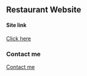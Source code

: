 ## Restaurant Website


#### Site link

[ Click here ](https://restaurant-web-reactjs.vercel.app/)



### Contact me 

[ Contact me ](https://contactmes.netlify.app/)
